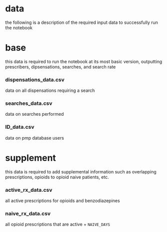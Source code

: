 # data  
the following is a description of the required input data to successfully run the notebook  
# base  
this data is required to run the notebook at its most basic version, outputting prescribers, dipsensations, searches, and search rate  
### dispensations_data.csv  
data on all dispensations requiring a search
### searches_data.csv  
data on searches performed
### ID_data.csv  
data on pmp database users
# supplement  
this data is required to add supplemental information such as overlapping prescriptions, opioids to opioid naive patients, etc.  
### active_rx_data.csv  
all active prescriptions for opioids and benzodiazepines  
### naive_rx_data.csv  
all opioid prescriptions that are active + ``NAIVE_DAYS``
